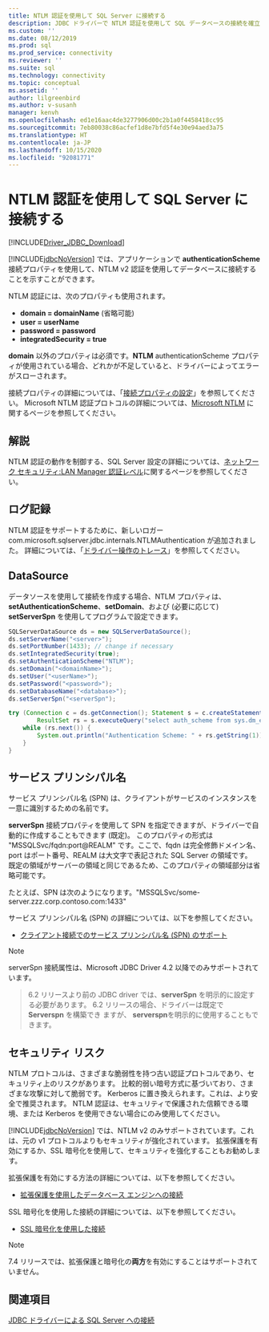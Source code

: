 ```yaml
---
title: NTLM 認証を使用して SQL Server に接続する
description: JDBC ドライバーで NTLM 認証を使用して SQL データベースの接続を確立する方法について説明します。
ms.custom: ''
ms.date: 08/12/2019
ms.prod: sql
ms.prod_service: connectivity
ms.reviewer: ''
ms.suite: sql
ms.technology: connectivity
ms.topic: conceptual
ms.assetid: ''
author: lilgreenbird
ms.author: v-susanh
manager: kenvh
ms.openlocfilehash: ed1e16aac4de3277906d00c2b1a0f4458418cc95
ms.sourcegitcommit: 7eb80038c86acfef1d8e7bfd5f4e30e94aed3a75
ms.translationtype: HT
ms.contentlocale: ja-JP
ms.lasthandoff: 10/15/2020
ms.locfileid: "92081771"
---
```

# <a name="using-ntlm-authentication-to-connect-to-sql-server"></a>NTLM 認証を使用して SQL Server に接続する

[!INCLUDE[Driver_JDBC_Download](../../includes/driver_jdbc_download.md)]

[!INCLUDE[jdbcNoVersion](../../includes/jdbcnoversion_md.md)] では、アプリケーションで **authenticationScheme** 接続プロパティを使用して、NTLM v2 認証を使用してデータベースに接続することを示すことができます。 

NTLM 認証には、次のプロパティも使用されます。

- **domain = domainName** (省略可能)
- **user = userName**
- **password = password**
- **integratedSecurity = true**

**domain** 以外のプロパティは必須です。**NTLM** authenticationScheme プロパティが使用されている場合、どれかが不足していると、ドライバーによってエラーがスローされます。 

接続プロパティの詳細については、「[接続プロパティの設定](../../connect/jdbc/setting-the-connection-properties.md)」を参照してください。 Microsoft NTLM 認証プロトコルの詳細については、[Microsoft NTLM](/windows/desktop/SecAuthN/microsoft-ntlm) に関するページを参照してください。

## <a name="remarks"></a>解説

NTLM 認証の動作を制御する、SQL Server 設定の詳細については、[ネットワーク セキュリティ:LAN Manager 認証レベル](/windows/security/threat-protection/security-policy-settings/network-security-lan-manager-authentication-level)に関するページを参照してください。 

## <a name="logging"></a>ログ記録

NTLM 認証をサポートするために、新しいロガー com.microsoft.sqlserver.jdbc.internals.NTLMAuthentication が追加されました。 詳細については、「[ドライバー操作のトレース](../../connect/jdbc/tracing-driver-operation.md)」を参照してください。

## <a name="datasource"></a>DataSource

データソースを使用して接続を作成する場合、NTLM プロパティは、**setAuthenticationScheme**、**setDomain**、および (必要に応じて) **setServerSpn** を使用してプログラムで設定できます。

```java
SQLServerDataSource ds = new SQLServerDataSource();
ds.setServerName("<server>");
ds.setPortNumber(1433); // change if necessary
ds.setIntegratedSecurity(true);
ds.setAuthenticationScheme("NTLM");
ds.setDomain("<domainName>");
ds.setUser("<userName>");
ds.setPassword("<password>");
ds.setDatabaseName("<database>");
ds.setServerSpn("<serverSpn");

try (Connection c = ds.getConnection(); Statement s = c.createStatement();
        ResultSet rs = s.executeQuery("select auth_scheme from sys.dm_exec_connections where session_id=@@spid")) {
    while (rs.next()) {
        System.out.println("Authentication Scheme: " + rs.getString(1));
    }
}
```

## <a name="service-principal-names"></a>サービス プリンシパル名

サービス プリンシパル名 (SPN) は、クライアントがサービスのインスタンスを一意に識別するための名前です。

**serverSpn** 接続プロパティを使用して SPN を指定できますが、ドライバーで自動的に作成することもできます (既定)。 このプロパティの形式は "MSSQLSvc/fqdn:port\@REALM" です。ここで、fqdn は完全修飾ドメイン名、port はポート番号、REALM は大文字で表記された SQL Server の領域です。 既定の領域がサーバーの領域と同じであるため、このプロパティの領域部分は省略可能です。

たとえば、SPN は次のようになります。"MSSQLSvc/some-server.zzz.corp.contoso.com:1433"

サービス プリンシパル名 (SPN) の詳細については、以下を参照してください。

- [クライアント接続でのサービス プリンシパル名 (SPN) のサポート](../../relational-databases/native-client/features/service-principal-name-spn-support-in-client-connections.md)

> [!NOTE]  
> serverSpn 接続属性は、Microsoft JDBC Driver 4.2 以降でのみサポートされています。

> 6\.2 リリースより前の JDBC driver では、**serverSpn** を明示的に設定する必要があります。 6\.2 リリースの場合、ドライバーは既定で **Serverspn** を構築でき ますが、 **serverspn**を明示的に使用することもできます。

## <a name="security-risks"></a>セキュリティ リスク

NTLM プロトコルは、さまざまな脆弱性を持つ古い認証プロトコルであり、セキュリティ上のリスクがあります。 比較的弱い暗号方式に基づいており、さまざまな攻撃に対して脆弱です。 Kerberos に置き換えられます。これは、より安全で推奨されます。 NTLM 認証は、セキュリティで保護された信頼できる環境、または Kerberos を使用できない場合にのみ使用してください。

[!INCLUDE[jdbcNoVersion](../../includes/jdbcnoversion_md.md)] では、NTLM v2 のみサポートされています。これは、元の v1 プロトコルよりもセキュリティが強化されています。 拡張保護を有効にするか、SSL 暗号化を使用して、セキュリティを強化することもお勧めします。 

拡張保護を有効にする方法の詳細については、以下を参照してください。

- [拡張保護を使用したデータベース エンジンへの接続](../../database-engine/configure-windows/connect-to-the-database-engine-using-extended-protection.md)

SSL 暗号化を使用した接続の詳細については、以下を参照してください。

- [SSL 暗号化を使用した接続](../../connect/jdbc/connecting-with-ssl-encryption.md)

> [!NOTE]
> 7\.4 リリースでは、拡張保護と暗号化の**両方**を有効にすることはサポートされていません。

## <a name="see-also"></a>関連項目

[JDBC ドライバーによる SQL Server への接続](../../connect/jdbc/connecting-to-sql-server-with-the-jdbc-driver.md)